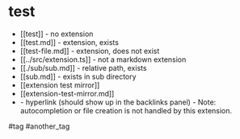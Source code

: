 # test

- [[test]] - no extension
- [[test.md]] - extension, exists
- [[test-file.md]] - extension, does not exist
- [[../src/extension.ts]] - not a markdown extension
- [[./sub/sub.md]] - relative path, exists
- [[sub.md]] - exists in sub directory
- [[extension test mirror]]
- [[extension-test-mirror.md]]
- [](test) - hyperlink (should show up in the backlinks panel) - Note: autocompletion or file creation is not handled by this extension.

#tag #another_tag